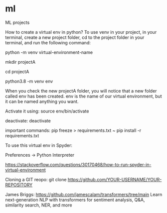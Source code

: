 # ml
ML projects

How to create a virtual env in python?
To use venv in your project, in your terminal, create a new project folder, cd to the project folder in your terminal, and run the following command:

python<version> -m venv virtual-environment-name
  
 mkdir projectA
  
 cd projectA
  
 python3.8 -m venv env
  
When you check the new projectA folder, you will notice that a new folder called env has been created. env is the name of our virtual environment, but it can be named anything you want.
  
Activate it using:
source env/bin/activate
  
deactivate:
deactivate

important commands:
  pip freeze > requirements.txt
  ~ pip install -r requirements.txt

To use this virtual env in Spyder:
  
Preferences -> Python Interpreter

https://stackoverflow.com/questions/30170468/how-to-run-spyder-in-virtual-environment
  
Cloning a GIT reopo: git clone https://github.com/YOUR-USERNAME/YOUR-REPOSITORY

James Briggs: https://github.com/jamescalam/transformers/tree/main
Learn next-generation NLP with transformers for sentiment analysis, Q&A, similarity search, NER, and more
